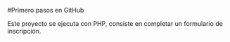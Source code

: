 #Primero pasos en GitHub

Este proyecto se ejecuta con PHP, consiste en completar un formulario de inscripción. 